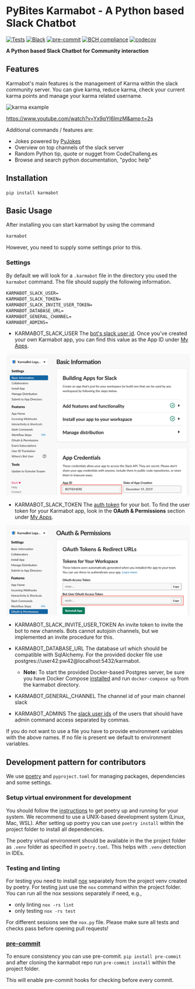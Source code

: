 # PyBites Karmabot - A Python based Slack Chatbot

[![Tests](https://github.com/pogross/karmabot/workflows/Tests/badge.svg)](https://github.com/pogross/karmabot/actions?workflow=Tests) [![Black](https://img.shields.io/badge/code%20style-black-000000.svg)](https://github.com/psf/black) [![pre-commit](https://img.shields.io/badge/pre--commit-enabled-brightgreen?logo=pre-commit&logoColor=white)](https://github.com/pre-commit/pre-commit) [![BCH compliance](https://bettercodehub.com/edge/badge/pybites/karmabot?branch=master)](https://bettercodehub.com/) [![codecov](https://codecov.io/gh/pogross/karmabot/branch/hypermodern-karmabot/graph/badge.svg)](https://codecov.io/gh/pogross/karmabot)

**A Python based Slack Chatbot for Community interaction**

## Features

Karmabot's main features is the management of Karma within the slack community server. You can give karma, reduce karma, check your current karma points and manage your karma related username.

![karma example](https://www.pogross.de/uploads/karmabot.png)

https://www.youtube.com/watch?v=Yx9qYl6lmzM&amp;t=2s

Additional commands / features are:

- Jokes powered by [PyJokes](https://github.com/pyjokes/pyjokes)
- Overview on top channels of the slack server
- Random Python tip, quote or nugget from CodeChalleng.es
- Browse and search python documentation, "pydoc help"

## Installation

`pip install karmabot`

## Basic Usage

After installing you can start karmabot by using the command

```bash
karmabot
```

However, you need to supply some settings prior to this.

### Settings

By default we will look for a `.karmabot` file in the directory you used the `karmabot` command. The file should supply the following information.

```env
KARMABOT_SLACK_USER=
KARMABOT_SLACK_TOKEN=
KARMABOT_SLACK_INVITE_USER_TOKEN=
KARMABOT_DATABASE_URL=
KARMABOT_GENERAL_CHANNEL=
KARMABOT_ADMINS=
```

- KARMABOT_SLACK_USER
  The [bot's slack user id](https://slack.com/help/articles/115005265703-Create-a-bot-for-your-workspace). Once you've created your own Karmabot app, you can find this value as the App ID under [My Apps](https://api.slack.com/apps/).

![Slack App User ID](images/karmabot-slack-user.png)

- KARMABOT_SLACK_TOKEN
  The [auth token](https://slack.com/help/articles/115005265703-Create-a-bot-for-your-workspace) for your bot. To find the user token for your Karmabot app, look in the **OAuth & Permissions** section under [My Apps](https://api.slack.com/apps/).

![Slack App Token](images/karmabot-slack-token.png)

- KARMABOT_SLACK_INVITE_USER_TOKEN
  An invite token to invite the bot to new channels. Bots cannot autojoin channels, but we implemented an invite procedure for this.

- KARMABOT_DATABASE_URL
  The database url which should be compatible with SqlAlchemy. For the provided docker file use postgres://user42:pw42@localhost:5432/karmabot.

  - **Note:** To start the provided Docker-based Postgres server, be sure you have Docker Compose [installed](https://docs.docker.com/compose/install/) and run `docker-compose up` from the karmabot directory.

- KARMABOT_GENERAL_CHANNEL
  The channel id of your main channel slack

- KARMABOT_ADMINS
  The [slack user ids](https://api.slack.com/methods/users.identity) of the users that should have admin command access separated by commas.

If you do not want to use a file you have to provide environment variables with the above names. If no file is present we default to environment variables.

## Development pattern for contributors

We use [poetry](https://github.com/python-poetry/poetry) and `pyproject.toml` for managing packages, dependencies and some settings.

### Setup virtual environment for development

You should follow the [instructions](https://github.com/python-poetry/poetry) to get poetry up and running for your system. We recommend to use a UNIX-based development system (Linux, Mac, WSL). After setting up poetry you can use `poetry install` within the project folder to install all dependencies.

The poetry virtual environment should be available in the the project folder as `.venv` folder as specified in `poetry.toml`. This helps with `.venv` detection in IDEs.

### Testing and linting

For testing you need to install [nox](https://nox.thea.codes/en/stable/) separately from the project venv created by poetry. For testing just use the `nox` command within the project folder. You can run all the nox sessions separately if need, e.g.,

- only linting `nox -rs lint`
- only testing `nox -rs test`

For different sessions see the `nox.py` file. Please make sure all tests and checks pass before opening pull requests!

### [pre-commit](https://pre-commit.com/)

To ensure consistency you can use pre-commit. `pip install pre-commit` and after cloning the karmabot repo run `pre-commit install` within the project folder.

This will enable pre-commit hooks for checking before every commit.

